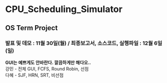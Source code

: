 # CPU_Scheduling_Simulator
## OS Term Project<br>
### 발표 및 데모 : 11월 30일(월) / 최종보고서, 소스코드, 실행파일 : 12월 6일(일)
**GUI는 예쁘게도 안바란다. 깔끔하게만 해다오..**<br>
강민 - 전체 GUI, FCFS, Round Robin, 선점<br>
다혜 - SJF, HRN, SRT, 비선점 <br>

